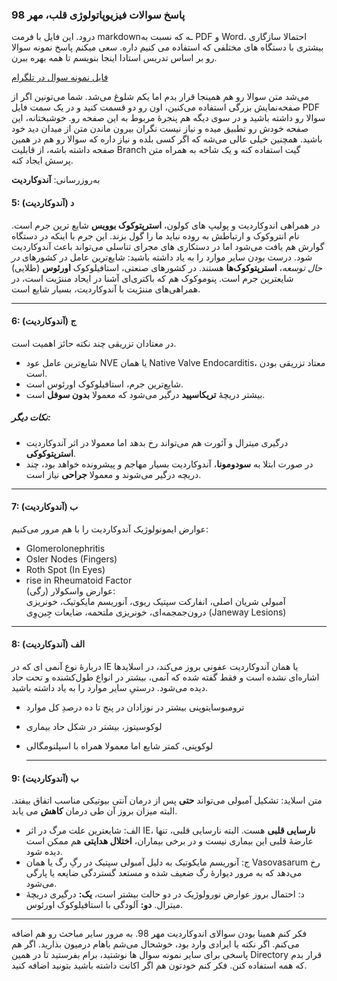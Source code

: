 ### پاسخ سوالات فیزیوپاتولوژی قلب، مهر 98
درود. این فایل با فرمت markdownـه که نسبت به PDF و Word، احتمالا سازگاری بیشتری با دستگاه های مختلفی که استفاده می کنیم داره. سعی میکنم پاسخ نمونه سوالا رو بر اساس تدریس استادا اینجا بنویسم تا همه بهره ببرن.

[فایل نمونه سوال در تلگرام](https://t.me/Darsi_mehr99/3694)

می‌شد متن سوالا رو هم همینجا قرار بدم اما یکم شلوغ می‌شد. شما می‌تونین اگر از صفحه‌نمایش بزرگی استفاده می‌کنین، اون رو دو قسمت کنید و در یک سمت فایل PDF سوالا رو داشته باشید و در سوی دیگه هم پنجرۀ مربوط به این صفحه رو. خوشبختانه، این صفحه خودش رو تطبیق میده و نیاز نیست نگران بیرون ماندن متن از میدان دید خود باشید.
همچنین خیلی عالی می‌شه که اگر کسی بلده و نیاز داره که سوالا رو هم در همین صفحه داشته باشه، از قابلیت Branch گیت استفاده کنه و یک شاخه به همراه متن پرسش ایجاد کنه.

به‌روز‌رسانی: **آندوکاردیت**


#### 5: د (آندوکاردیت)
در همراهی اندوکاردیت و پولیپ های کولون، **استرپتوکوک بوویس** شایع ترین جرم است. نام انتروکوک و ارتباطش به روده نباید ما را گول بزند. این جرم با اینکه در دستگاه گوارش هم یافت می‌شود اما در دستکاری های مجرای تناسلی می‌تواند باعث آندوکاردیت شود.
درست بودن سایر موارد را به یاد داشته باشید:
شایع‌ترین عامل در کشورهای _در حال توسعه_، **استرپتوکوک‌ها** هستند. در کشورهای صنعتی، استافیلوکوک **اورئوس** (طلایی) شایعترین جرم است. پنوموکوک هم که باکتری‌ای آشنا در ایحاد مننژیت است، در همراهی‌های مننژیت با آندوکاردیت، بسیار شایع است.

---
#### 6: ج (آندوکاردیت)
در معتادان تزریقی چند نکته حائز اهمیت است.
- شایع‌ترین عامل عود NVE یا همان Native Valve Endocarditis، معتاد تزریقی بودن است.
- شایع‌ترین جرم، استافیلوکوک اورئوس است.
- بیشتر دریچۀ **تریکاسپید** درگیر می‌شود که معمولا **بدون سوفل** است.
##### نکات دیگر:
- درگیری میترال و آئورت هم می‌تواند رخ بدهد اما معمولا در اثر آندوکاردیت **استرپتوکوکی**.
- در صورت ابتلا به **سودومونا**، آندوکاردیت بسیار مهاجم و پیشرونده خواهد بود، چند دریچه درگیر می‌شوند و معمولا **جراحی** نیاز است.

---


#### 7: ب (آندوکاردیت)
عوارض ایمونولوژیک آندوکاردیت را با هم مرور می‌کنیم:  
- Glomerolonephritis
- Osler Nodes (Fingers)
- Roth Spot (In Eyes)
- rise in Rheumatoid Factor  
عوارض واسکولار (رگی):  
آمبولی شریان اصلی، انفارکت سپتیک ریوی، آنوریسم مایکوتیک، خونریزی درون‌جمجمه‌ای، خونریزی ملتحمه، ضایعات جِین‌وِی (Janeway Lesions)

---

#### 8: الف (آندوکاردیت)
دربارۀ نوع آنمی ای که در IE یا همان آندوکاردیت عفونی بروز می‌کند، در اسلایدها اشاره‌ای نشده است و فقط گفته شده که آنمی، بیشتر در انواع طول‌کشنده و تحت حاد دیده می‌شود. درستیِ سایر موارد را به یاد داشته باشید.
- ترومبوسایتوپنی بیشتر در نوزادان در پنج تا ده درصدِ کل موارد
- لوکوسیتوز، بیشتر در شکل حاد بیماری
- لوکوپنی، کمتر شایع اما معمولا همراه با اسپلنومگالی

  ---

#### 9: ب (آندوکاردیت)
متن اسلاید: تشکیل آمبولی می‌تواند **حتی** پس از درمان آنتی بیوتیکی مناسب اتفاق بیفتد. البته میزان بروز آن طی درمان **کاهش** می یابد.
- الف: شایعترین علت مرگ در اثر IE، **نارسایی قلبی** هست. البته نارسایی قلبی، تنها عارضۀ قلبی این بیماری نیست و در برخی بیماران، **اختلال هدایتی** هم ممکن است دیده شود.
- ج: آنوریسم مایکوتیک به دلیل آمبولی سپتیک در رگِ رگ یا همان Vasovasarum رخ می‌دهد که به مرور دیوارۀ رگ ضعیف شده و مستعد گستردگی ضایعه یا پارگی می‌شود.
- د: احتمال بروز عوارض نورولوژیک در دو حالت بیشتر است، **یک:** درگیری دریچۀ میترال. **دو:** آلودگی با استافیلوکوک اورئوس.
---
فکر کنم همینا بودن سوالای اندوکاردیت مهر 98. به مرور سایر مباحث رو هم اضافه می‌کنم. اگر نکته یا ایرادی وارد بود، خوشحال می‌شم باهام درمیون بذارید. اگر هم پاسخی برای سایر نمونه سوال ها نوشتید، برام بفرستید تا در همین Directory قرار بدم که همه استفاده کنن. فکر کنم خودتون هم اگر اکانت داشته باشید بتونید اضافه کنید.

